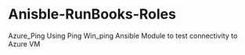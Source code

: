 # Anisble-RunBooks-Roles

Azure_Ping Using Ping Win_ping Ansible Module to test connectivity to Azure VM


